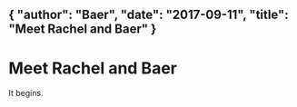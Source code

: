 {
    "author": "Baer",
    "date": "2017-09-11",
    "title": "Meet Rachel and Baer"
}
---
# Meet Rachel and Baer

It begins.